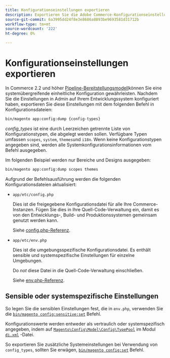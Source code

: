 ```yaml
---
title: Konfigurationseinstellungen exportieren
description: Exportieren Sie die Adobe Commerce-Konfigurationseinstellungen in Konfigurationsdateien, die auch als "config dump"bezeichnet werden.
source-git-commit: 6a3995dd24f8e3e8686a8893be9693581d31712b
workflow-type: tm+mt
source-wordcount: '222'
ht-degree: 0%

---
```



# Konfigurationseinstellungen exportieren

In Commerce 2.2 und höher [Pipeline-Bereitstellungsmodell](../deployment/technical-details.md)können Sie eine systemübergreifende einheitliche Konfiguration gewährleisten. Nachdem Sie die Einstellungen in Admin auf Ihrem Entwicklungssystem konfiguriert haben, exportieren Sie diese Einstellungen mit dem folgenden Befehl in Konfigurationsdateien:

```bash
bin/magento app:config:dump {config-types}
```

_config_types_ ist eine durch Leerzeichen getrennte Liste von Konfigurationstypen, die abgelegt werden sollen. Verfügbare Typen umfassen `scopes`, `system`, `themes`und `i18n`. Wenn keine Konfigurationstypen angegeben sind, werden alle Systemkonfigurationsinformationen vom Befehl ausgegeben.

Im folgenden Beispiel werden nur Bereiche und Designs ausgegeben:

```bash
bin/magento app:config:dump scopes themes
```

Aufgrund der Befehlsausführung werden die folgenden Konfigurationsdateien aktualisiert:

- `app/etc/config.php`

   Dies ist die freigegebene Konfigurationsdatei für alle Ihre Commerce-Instanzen.
Fügen Sie dies in Ihre Quell-Code-Verwaltung ein, damit es von den Entwicklungs-, Build- und Produktionssystemen gemeinsam genutzt werden kann.

   Siehe [config.php-Referenz](../reference/config-reference-configphp.md).

- `app/etc/env.php`

   Dies ist die umgebungsspezifische Konfigurationsdatei.
Es enthält sensible und systemspezifische Einstellungen für einzelne Umgebungen.

   Do _not_ diese Datei in die Quell-Code-Verwaltung einschließen.

   Siehe [env.php-Referenz](../reference/config-reference-envphp.md).

## Sensible oder systemspezifische Einstellungen

So legen Sie die sensiblen Einstellungen fest, die in `env.php`, verwenden Sie die [`bin/magento config:sensitive:set`](set-configuration-values.md#set-values) Befehl.

Konfigurationswerte werden entweder als vertraulich oder systemspezifisch angegeben, indem auf [`Magento\Config\Model\Config\TypePool`](https://github.com/magento/magento2/blob/2.4/app/code/Magento/Config/Model/Config/TypePool.php) im Modul [`di.xml`](https://devdocs.magento.com/guides/v2.4/extension-dev-guide/configuration/sensitive-and-environment-settings.html#how-to-specify-values-as-sensitive-or-system-specific) -Datei.

So exportieren Sie zusätzliche Systemeinstellungen bei Verwendung von `config_types`, sollten Sie erwägen, [`bin/magento config:set`](set-configuration-values.md#set-values) Befehl.
